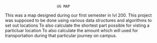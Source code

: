                             UG MAP
                            
                            
This was a map designed during our first semester in lvl  200.
This project was supposed to be done using various data structures and algorithms to set out locations
To also calculate the shortest part possible for visting a particluar location
To also calculate the amount which will used for transportation during that particular journey on campus.
